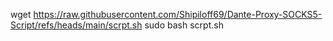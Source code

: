 wget https://raw.githubusercontent.com/Shipiloff69/Dante-Proxy-SOCKS5-Script/refs/heads/main/scrpt.sh
sudo bash scrpt.sh
